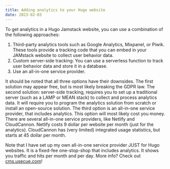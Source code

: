 ```yaml
---
title: Adding analytics to your Hugo website
date: 2023-02-03
---
```


To get analytics in a Hugo Jamstack website, you can use a combination of the following approaches:

1. Third-party analytics tools such as Google Analytics, Mixpanel, or Piwik. These tools provide a tracking code that you can embed in your JAMstack website to collect user behavior data.
1. Custom server-side tracking: You can use a serverless function to track user behavior data and store it in a database.
1. Use an all-in-one service provider.

It should be noted that all three options have their downsides. The first solution may appear free, but is most likely breaking the GDPR law. The second solution: server-side tracking, requires you to set up a traditional server (such as a LAMP or MEAN stack) to collect and process analytics data. It will require you to program the analytics solution from scratch or install an open-source solution. The third option is an all-in-one service provider, that includes analytics. This option will most likely cost you money. There are several all-in-one service providers, like Netlify and CloudCannon. Netlify costs 9 dollar per website per month (just for the analytics). CloudCannon has (very limited) integrated usage statistics, but starts at 45 dollar per month.

Note that I have set up my own all-in-one service provider JUST for Hugo websites. It is a fixed-fee one-stop-shop that includes analytics. It shows you traffic and hits per month and per day. More info? Check out [cms.usecue.com](https://cms.usecue.com/)!